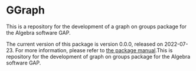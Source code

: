# GGraph
This is a repository for the development of a graph on groups package for the Algebra software GAP. 

The current version of this package is version 0.0.0, released on 2022-07-23. 
For more information, please refer to [the package manual](https://pedrotrin13334.github.io/GGraph/doc/chap0_mj.html).This is repository for the development of graph on groups package for the Algebra software GAP. 

